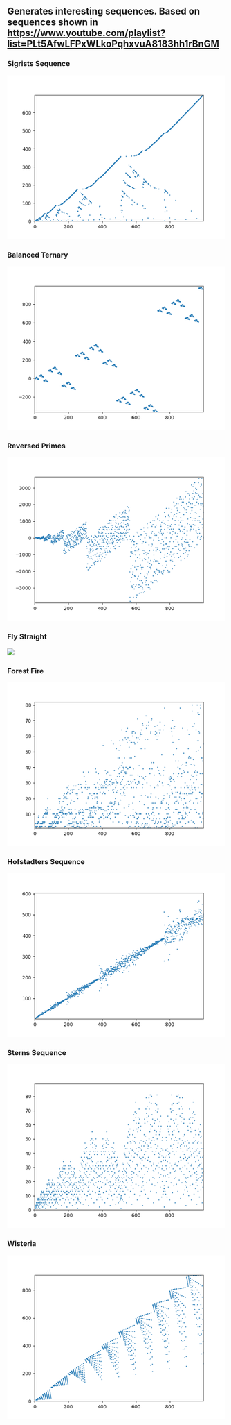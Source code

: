 ## Generates interesting sequences. Based on sequences shown in https://www.youtube.com/playlist?list=PLt5AfwLFPxWLkoPqhxvuA8183hh1rBnGM

### Sigrists Sequence 
![](./sigrist.png)

### Balanced Ternary 
![](./balanced_ternary.png)

### Reversed Primes 
![](./reversed_primes.png)

### Fly Straight 
![](./fly_straight.png)

### Forest Fire
![](./forest_fire.png)

### Hofstadters Sequence
![](./hofstadter.png)

### Sterns Sequence 
![](./stern.png)

### Wisteria 
![](./wisteria.png)

